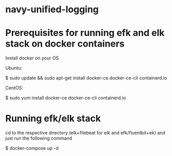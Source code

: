 # navy-unified-logging


# Prerequisites for running efk and elk stack on docker containers

Install docker on your OS

Ubuntu:

$ sudo update && sudo apt-get install docker-ce docker-ce-cli containerd.io

CentOS:

$ sudo yum install docker-ce docker-ce-cli containerd.io

# Running efk/elk stack

cd to the respective directory (elk+filebeat for elk and efk/fluentbit+ek) and just run the following command

$ docker-compose up -d
 

